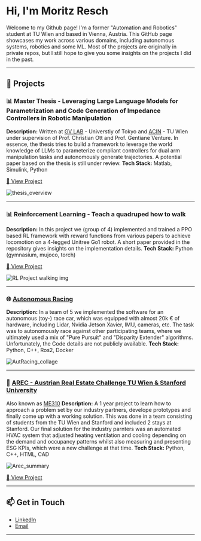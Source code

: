 # Hi, I'm Moritz Resch

Welcome to my Github page!
I'm a former "Automation and Robotics" student at TU Wien and based in Vienna, Austria. This GitHub page showcases my work across various domains, including autonomous systems, robotics and some ML. Most of the projects are originally in private repos, but I still hope to give you some insights on the projects I did in the past.

---

## 💼 Projects

### 📊 Master Thesis - Leveraging Large Language Models for Parametrization and Code Generation of Impedance Controllers in Robotic Manipulation
**Description:** Written at [GV LAB](https://www.gvlab.jp/contact-e.html) - Universtiy of Tokyo and [ACIN](https://www.acin.tuwien.ac.at/en/) - TU Wien under supervision of Prof. Christian Ott and Prof. Gentiane Venture. In essence, the thesis tries to build a framework to leverage the world knowledge of LLMs to parameterize compliant controllers for dual arm manipulation tasks and autonomously generate trajectories.
A potential paper based on the thesis is still under review.
**Tech Stack:** Matlab, Simulink, Python

[🔗 View Project](https://github.com/MorResch/ComBi_Copilot)

![thesis_overview](https://github.com/MoResch12/MA_img/blob/main/MA_Git_summary.png)

---
### 📊 Reinforcement Learning - Teach a quadruped how to walk
**Description:** In this project we (group of 4) implemented and trained a PPO based RL framework with reward functions from various papers to achieve locomotion on a 4-legged Unitree Go1 robot. A short paper provided in the repository gives insights on the implementation details.
**Tech Stack:** Python (gymnasium, mujoco, torch)

[🔗 View Project](https://github.com/MoResch12/DL_Unitree/tree/main)

![RL Project walking img](https://github.com/MoResch12/DL_Unitree/blob/main/walk_on_rand_obstacles.png)

---

### 🌐 [Autonomous Racing](https://www.tuwien.at/inf/scuderia-segfault/)
**Description:** In a team of 5 we implemented the software for an autonomous (toy-) race car, which was equipped with almost 20k € of hardware, including Lidar, Nvidia Jetson Xavier, IMU, cameras, etc. The task was to autonomously race against other participating teams, where we ultimately used a mix of "Pure Pursuit" and "Disparity Extender" algorithms. Unfortunately, the Code details are not publicly available.
**Tech Stack:** Python, C++, Ros2, Docker

![AutRacing_collage](https://github.com/MoResch12/AutonomousRacing/blob/main/AutRacing_img.png)

---

### 📱 [AREC - Austrian Real Estate Challenge TU Wien & Stanford University](https://www.tuwien.at/mwbw/im/ie/ifm/arec-austrian-real-estate-challenge) 
Also known as [ME310](https://sites.google.com/stanford.edu/global-engineering-design-inno)
**Description:** A 1 year project to learn how to approach a problem set by our industry partners, develope prototypes and finally come up with a working solution. This was done in a team consisting of students from the TU Wien and Stanford and included 2 stays at Stanford. Our final solution for the industry parnters was an automated HVAC system that adjusted heating ventilation and cooling depending on the demand and occupancy patterns whilst also measuring and presenting ESG KPIs, which were a new challenge at that time. 
**Tech Stack:** Python, C++, HTML, CAD

![Arec_summary](https://github.com/MoResch12/AREC/blob/main/AREC_summary.png)

[🔗 View Project](https://github.com/ME310-AREC-2023?view_as=public) 

---

## 📫 Get in Touch

- [LinkedIn](https://www.linkedin.com/in/moritz-resch-708436131/)  
- [Email](mailto:moritz@resch-vienna.at)  

---


<!--
**MoResch12/MoResch12** is a ✨ _special_ ✨ repository because its `README.md` (this file) appears on your GitHub profile.

Here are some ideas to get you started:

- 🔭 I’m currently working on ...
- 🌱 I’m currently learning ...
- 👯 I’m looking to collaborate on ...
- 🤔 I’m looking for help with ...
- 💬 Ask me about ...
- 📫 How to reach me: ...
- 😄 Pronouns: ...
- ⚡ Fun fact: ...
-->
